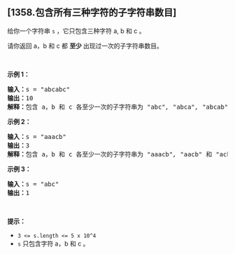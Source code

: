 ## [1358.包含所有三种字符的子字符串数目]
<p>给你一个字符串 <code>s</code>&nbsp;，它只包含三种字符 a, b 和 c 。</p>

<p>请你返回 a，b 和 c 都&nbsp;<strong>至少&nbsp;</strong>出现过一次的子字符串数目。</p>

<p>&nbsp;</p>

<p><strong>示例 1：</strong></p>

<pre><strong>输入：</strong>s = &quot;abcabc&quot;
<strong>输出：</strong>10
<strong>解释：</strong>包含 a，b 和 c 各至少一次的子字符串为<em> &quot;</em>abc<em>&quot;, &quot;</em>abca<em>&quot;, &quot;</em>abcab<em>&quot;, &quot;</em>abcabc<em>&quot;, &quot;</em>bca<em>&quot;, &quot;</em>bcab<em>&quot;, &quot;</em>bcabc<em>&quot;, &quot;</em>cab<em>&quot;, &quot;</em>cabc<em>&quot; </em>和<em> &quot;</em>abc<em>&quot; </em>(<strong>相同</strong><strong>字符串算多次</strong>)<em>。</em>
</pre>

<p><strong>示例 2：</strong></p>

<pre><strong>输入：</strong>s = &quot;aaacb&quot;
<strong>输出：</strong>3
<strong>解释：</strong>包含 a，b 和 c 各至少一次的子字符串为<em> &quot;</em>aaacb<em>&quot;, &quot;</em>aacb<em>&quot; </em>和<em> &quot;</em>acb<em>&quot; 。</em>
</pre>

<p><strong>示例 3：</strong></p>

<pre><strong>输入：</strong>s = &quot;abc&quot;
<strong>输出：</strong>1
</pre>

<p>&nbsp;</p>

<p><strong>提示：</strong></p>

<ul>
	<li><code>3 &lt;= s.length &lt;= 5 x 10^4</code></li>
	<li><code>s</code>&nbsp;只包含字符 a，b 和 c 。</li>
</ul>
